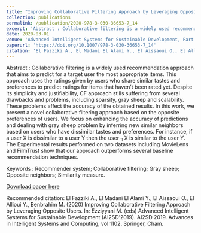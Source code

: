 ```yaml
---
title: "Improving Collaborative Filtering Approach by Leveraging Opposite Users"
collection: publications
permalink: /publication/2020-978-3-030-36653-7_14
excerpt: 'Abstract : Collaborative filtering is a widely used recommendation approach that aims to predict for a target user the most appropriate items. This approach uses the ratings given by users who share similar tastes and preferences to predict ratings for items that haven’t been rated yet. Despite its simplicity and justifiability, CF approach stills suffering from several drawbacks and problems, including sparsity, gray sheep and scalability. These problems affect the accuracy of the obtained results. In this work, we present a novel collaborative filtering approach based on the opposite preferences of users. We focus on enhancing the accuracy of predictions and dealing with gray sheep problem by inferring new similar neighbors based on users who have dissimilar tastes and preferences. For instance, if a user X is dissimilar to a user Y then the user ┐X is similar to the user Y. The Experimental results performed on two datasets including MovieLens and FilmTrust show that our approach outperforms several baseline recommendation techniques.'
date: 2020-03-01
venue: 'Advanced Intelligent Systems for Sustainable Development, Part of the Advances in Intelligent Systems and Computing book series (AISC, volume 1102)'
paperurl: 'https://doi.org/10.1007/978-3-030-36653-7_14'
citation: 'El Fazziki A., El Madani El Alami Y., El Aissaoui O., El Allioui Y., Benbrahim M. (2020) Improving Collaborative Filtering Approach by Leveraging Opposite Users. In: Ezziyyani M. (eds) Advanced Intelligent Systems for Sustainable Development (AI2SD’2019). AI2SD 2019. Advances in Intelligent Systems and Computing, vol 1102. Springer, Cham.'
---
```

Abstract : Collaborative filtering is a widely used recommendation approach that aims to predict for a target user the most appropriate items. This approach uses the ratings given by users who share similar tastes and preferences to predict ratings for items that haven’t been rated yet. Despite its simplicity and justifiability, CF approach stills suffering from several drawbacks and problems, including sparsity, gray sheep and scalability. These problems affect the accuracy of the obtained results. In this work, we present a novel collaborative filtering approach based on the opposite preferences of users. We focus on enhancing the accuracy of predictions and dealing with gray sheep problem by inferring new similar neighbors based on users who have dissimilar tastes and preferences. For instance, if a user X is dissimilar to a user Y then the user ┐X is similar to the user Y. The Experimental results performed on two datasets including MovieLens and FilmTrust show that our approach outperforms several baseline recommendation techniques.

Keywords : Recommender system; Collaborative filtering; Gray sheep; Opposite neighbors; Similarity measure.

[Download paper here](/files/2020-978-3-030-36653-7_14.pdf)

Recommended citation: El Fazziki A., El Madani El Alami Y., El Aissaoui O., El Allioui Y., Benbrahim M. (2020) Improving Collaborative Filtering Approach by Leveraging Opposite Users. In: Ezziyyani M. (eds) Advanced Intelligent Systems for Sustainable Development (AI2SD’2019). AI2SD 2019. Advances in Intelligent Systems and Computing, vol 1102. Springer, Cham.
